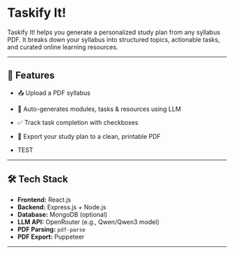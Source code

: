 # Taskify It!

Taskify It! helps you generate a personalized study plan from any syllabus PDF. It breaks down your syllabus into structured topics, actionable tasks, and curated online learning resources.

---

## 🚀 Features

- 📤 Upload a PDF syllabus
- 🧠 Auto-generates modules, tasks & resources using LLM
- ✅ Track task completion with checkboxes
- 📄 Export your study plan to a clean, printable PDF


- TEST
---

## 🛠️ Tech Stack

- **Frontend:** React.js
- **Backend:** Express.js + Node.js
- **Database:** MongoDB (optional)
- **LLM API:** OpenRouter (e.g., Qwen/Qwen3 model)
- **PDF Parsing:** `pdf-parse`
- **PDF Export:** Puppeteer

---


